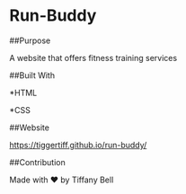 # Run-Buddy


##Purpose

A website that offers fitness training services 


##Built With

*HTML

*CSS



##Website

 https://tiggertiff.github.io/run-buddy/
 
 
 
 ##Contribution 
 
 Made with ❤️ by Tiffany Bell
 
